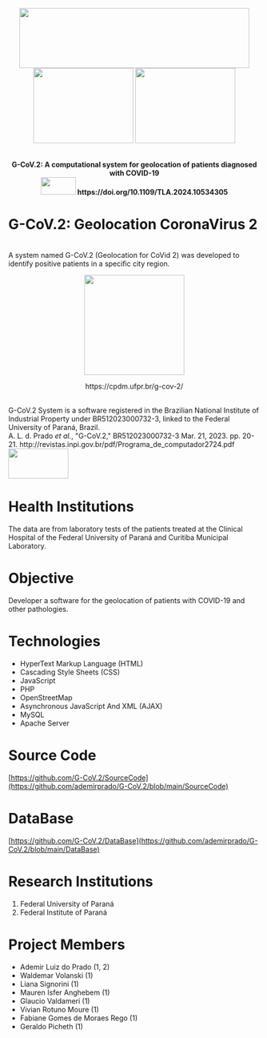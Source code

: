 <p align="center">
  <img width="460" height="120" src=https://latamt.ieeer9.org/public/journals/1/submission_8872_12431_coverImage_en_US.png>
  <br>
  <img width="200" height="150" src=https://upload.wikimedia.org/wikipedia/commons/thumb/2/25/Instituto_Federal_do_Paran%C3%A1_-_Marca_Vertical_2015.svg/279px-Instituto_Federal_do_Paran%C3%A1_-_Marca_Vertical_2015.svg.png>
  <img width="200" height="150" src=http://www.ufpr.br/portalufpr/wp-content/uploads/2015/11/ufpr_25.jpg>
  <br><br>
  <p align="center"><b>G-CoV.2: A computational system for geolocation of patients diagnosed with COVID-19
  <br>
  <img width="70" height="35" src=https://biblioteca.pucrs.br/wp-content/uploads/2020/10/DOI.png> https://doi.org/10.1109/TLA.2024.10534305</b>
  <h1>G-CoV.2: Geolocation CoronaVirus 2</h1>
  <br>
  A system named G-CoV.2 (Geolocation for CoVid 2) was developed to identify positive patients in a specific city region.
  <p align="center"><img width="200" height="200" src=https://cpdm.ufpr.br/wp-content/uploads/2023/03/g-cov2.png>
  <p align="center">https://cpdm.ufpr.br/g-cov-2/
</p>
<br>
G-CoV.2 System is a software registered in the Brazilian National Institute of Industrial Property under BR512023000732-3, linked to the Federal University of Paraná, Brazil.<br>
A. L. d. Prado <i>et al.</i>, "G-CoV.2," BR512023000732-3 Mar. 21, 2023. pp. 20-21. http://revistas.inpi.gov.br/pdf/Programa_de_computador2724.pdf
<img width="120" height="60" src=https://www.gov.br/inpi/pt-br/copy2_of_nova-home-page/@@govbr.institucional.banner/c1e399f8-ccf9-479b-a302-f80492cbc470/@@images/b9e08c17-bebf-4f2d-9f20-91cdab4b23b8.png>

# Health Institutions
The data are from laboratory tests of the patients treated at the Clinical Hospital of the Federal University of Paraná and Curitiba Municipal Laboratory.

# Objective
Developer a software for the geolocation of patients with COVID-19 and other pathologies. 

# Technologies
<ul>
  <li>HyperText Markup Language (HTML)</li>
  <li>Cascading Style Sheets (CSS)</li>
  <li>JavaScript</li>
  <li>PHP</li>
  <li>OpenStreetMap</li>
  <li>Asynchronous JavaScript And XML (AJAX)</li>
  <li>MySQL</li>
  <li>Apache Server</li>
</ul>

# Source Code
[https://github.com/G-CoV.2/SourceCode](https://github.com/ademirprado/G-CoV.2/blob/main/SourceCode)

# DataBase
[https://github.com/G-CoV.2/DataBase](https://github.com/ademirprado/G-CoV.2/blob/main/DataBase)

# Research Institutions
<ol>
  <li>Federal University of Paraná</li>
  <li>Federal Institute of Paraná</li>
</ol>  

# Project Members
<ul>  
  <li>Ademir Luiz do Prado (1, 2)</li>
  <li>Waldemar Volanski (1)</li>
  <li>Liana Signorini (1)</li>
  <li>Mauren Isfer Anghebem (1)</li>
  <li>Glaucio Valdameri (1)</li>
  <li>Vivian Rotuno Moure (1)</li>
  <li>Fabiane Gomes de Moraes Rego (1)</li>
  <li>Geraldo Picheth (1)</li>
</ul>
